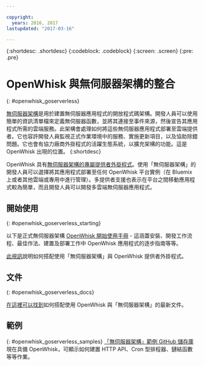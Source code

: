 ```yaml
---

copyright:
  years: 2016, 2017
lastupdated: "2017-03-16"

---
```


{:shortdesc: .shortdesc}
{:codeblock: .codeblock}
{:screen: .screen}
{:pre: .pre}

# OpenWhisk 與無伺服器架構的整合
{: #openwhisk_goserverless}

[無伺服器架構](https://serverless.com/)是用於建置無伺服器應用程式的開放程式碼架構。開發人員可以使用簡單的資訊清單檔來定義無伺服器函數，並將其連接至事件來源，然後宣告其應用程式所需的雲端服務。此架構會處理如何將這些無伺服器應用程式部署至雲端提供者。它也容許開發人員監視正式作業環境中的服務、實施更新項目，以及協助除錯問題。它也會有協力廠商外掛程式的活躍生態系統，以擴充架構的功能。這是 OpenWhisk 出現的位置。
{:shortdesc}

OpenWhisk 具有[無伺服器架構的專屬提供者外掛程式](https://github.com/serverless/serverless-openwhisk)。使用「無伺服器架構」的開發人員可以選擇將其應用程式部署至任何 OpenWhisk 平台實例（在 Bluemix 上或者其他雲端或專用中進行管理）。多提供者支援也表示在平台之間移動應用程式較為簡單，而且開發人員可以開發多雲端無伺服器應用程式。

## 開始使用
{: #openwhisk_goserverless_starting}

以下是正式無伺服器架構 [OpenWhisk 開始使用手冊](https://serverless.com/framework/docs/providers/openwhisk/guide/intro/) - 這涵蓋安裝、開發工作流程、最佳作法、建置及部署工作中 OpenWhisk 應用程式的逐步指南等等。

[此視訊](https://youtu.be/GJY10W98Itc)說明如何搭配使用「無伺服器架構」與 OpenWhisk 提供者外掛程式。
## 文件
{: #openwhisk_goserverless_docs}

[在這裡可以找到](https://serverless.com/framework/docs/providers/openwhisk/)如何搭配使用 OpenWhisk 與「無伺服器架構」的最新文件。
## 範例
{: #openwhisk_goserverless_samples}
[「無伺服器架構」範例 GitHub 儲存庫](https://github.com/serverless/examples)現在具備 OpenWhisk，可顯示如何建置 HTTP API、Cron 型排程器、鏈結函數等等作業。
